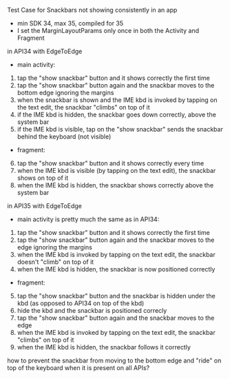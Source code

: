 Test Case for Snackbars not showing consistently in an app
- min SDK 34, max 35, compiled for 35
- I set the MarginLayoutParams only once in both the Activity and Fragment

in API34 with EdgeToEdge
- main activity:
1. tap the "show snackbar" button and it shows correctly the first time
2. tap the "show snackbar" button again and the snackbar moves to the bottom edge ignoring the margins
3. when the snackbar is shown and the IME kbd is invoked by tapping on the text edit, the snackbar "climbs" on top of it
4. if the IME kbd is hidden, the snackbar goes down correctly, above the system bar
5. if the IME kbd is visible, tap on the "show snackbar" sends the snackbar behind the keyboard (not visible)
- fragment:
6. tap the "show snackbar" button and it shows correctly every time
7. when the IME kbd is visible (by tapping on the text edit), the snackbar shows on top of it
8. when the IME kbd is hidden, the snackbar shows correctly above the system bar

in API35 with EdgeToEdge
- main activity is pretty much the same as in API34:
1. tap the "show snackbar" button and it shows correctly the first time
2. tap the "show snackbar" button again and the snackbar moves to the edge ignoring the margins
3. when the IME kbd is invoked by tapping on the text edit, the snackbar doesn't "climb" on top of it
4. when the IME kbd is hidden, the snackbar is now positioned correctly
- fragment:
5. tap the "show snackbar" button and the snackbar is hidden under the kbd (as opposed to API34 on top of the kbd)
6. hide the kbd and the snackbar is positioned correcly
7. tap the "show snackbar" button again and the snackbar moves to the edge
8. when the IME kbd is invoked by tapping on the text edit, the snackbar "climbs" on top of it
9. when the IME kbd is hidden, the snackbar follows it correctly

how to prevent the snackbar from moving to the bottom edge and "ride" on top of the keyboard when it is present on all APIs?
